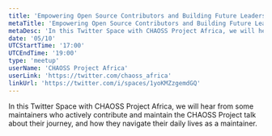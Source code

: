 ```yaml
---
title: 'Empowering Open Source Contributors and Building Future Leaders'
metaTitle: 'Empowering Open Source Contributors and Building Future Leaders'
metaDesc: 'In this Twitter Space with CHAOSS Project Africa, we will hear from some maintainers who actively contribute and maintain the CHAOSS Project talk about their journey, and how they navigate their daily lives as a maintainer.'
date: '05/10'
UTCStartTime: '17:00'
UTCEndTime: '19:00'
type: 'meetup'
userName: 'CHAOSS Project Africa'
userLink: 'https://twitter.com/chaoss_africa'
linkUrl: 'https://twitter.com/i/spaces/1yoKMZzgemdGQ'
---
```


In this Twitter Space with CHAOSS Project Africa, we will hear from some maintainers who actively contribute and maintain the CHAOSS Project talk about their journey, and how they navigate their daily lives as a maintainer.